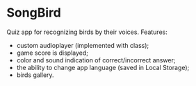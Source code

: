 # SongBird
Quiz app for recognizing birds by their voices.
Features:
 - custom audioplayer (implemented with class);
 - game score is displayed;
 - color and sound indication of correct/incorrect answer;
 - the ability to change app language (saved in Local Storage);
 - birds gallery.
